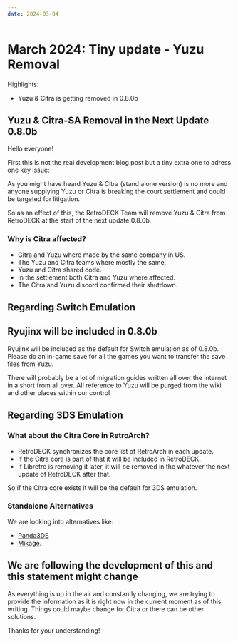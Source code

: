 ```yaml
---
date: 2024-03-04
---
```


# March 2024: Tiny update - Yuzu Removal

Highlights:

- Yuzu & Citra is getting removed in 0.8.0b


<!-- more -->

## Yuzu & Citra-SA Removal in the Next Update 0.8.0b

Hello everyone!

First this is not the real development blog post but a tiny extra one to adress one key issue:

As you might have heard Yuzu & Citra (stand alone version) is no more and anyone supplying Yuzu or Citra is breaking the court settlement and could be targeted for litigation.

So as an effect of this, the RetroDECK Team will remove Yuzu & Citra from RetroDECK at the start of the next update 0.8.0b.

### Why is Citra affected?

- Citra and Yuzu where made by the same company in US.
- The Yuzu and Citra teams where mostly the same.
- Yuzu and Citra shared code.
- In the settlement both Citra and Yuzu where affected.
- The Citra and Yuzu discord confirmed their shutdown.

## Regarding Switch Emulation

## Ryujinx will be included  in 0.8.0b

Ryujinx will be included as the default for Switch emulation as of 0.8.0b.
Please do an in-game save for all the games you want to transfer the save files from Yuzu.

There will probably be a lot of migration guides written all over the internet in a short from all over.
All reference to Yuzu will be purged from the wiki and other places within our control

## Regarding 3DS Emulation

### What about the Citra Core in RetroArch?

- RetroDECK synchronizes the core list of RetroArch in each update.
- If the Citra core is part of that it will be included in RetroDECK.
- If Libretro is removing it later, it will be removed in the whatever the next update of RetroDECK after that.

So if the Citra core exists it will be the default for 3DS emulation.

### Standalone Alternatives

We are looking into alternatives like:

- [Panda3DS](https://panda3ds.com/)
- [Mikage](https://mikage.app/).

##  We are following the development of this and this statement might change

As everything is up in the air and constantly changing, we are trying to provide the information as it is right now in the current moment as of this writing.
Things could maybe change for Citra or there can be other solutions.

Thanks for your understanding!
